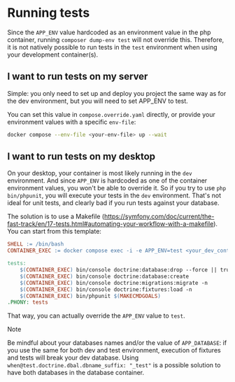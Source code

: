 # Running tests

Since the `APP_ENV` value hardcoded as an environment value in the php container,
running `composer dump-env test` will not override this. Therefore, it is not natively possible
to run tests in the `test` environment when using your development container(s).

## I want to run tests on my server

Simple: you only need to set up and deploy you project the same way as for the dev environment,
but you will need to set APP_ENV to test.

You can set this value in `compose.override.yaml` directly, or provide your environment values
with a specific `env-file`:

```bash
docker compose --env-file <your-env-file> up --wait
```

## I want to run tests on my desktop

On your desktop, your container is most likely running in the `dev` environment.
And since `APP_ENV` is hardcoded as one of the container environment values,
you won't be able to override it.
So if you try to use `php bin/phpunit`, you will execute your tests in the
`dev` environment. That's not ideal for unit tests, and clearly bad if you run
tests against your database.

The solution is to use a Makefile
(https://symfony.com/doc/current/the-fast-track/en/17-tests.html#automating-your-workflow-with-a-makefile).
You can start from this template:

```makefile
SHELL := /bin/bash
CONTAINER_EXEC := docker compose exec -i -e APP_ENV=test <your_dev_container> php

tests:
	$(CONTAINER_EXEC) bin/console doctrine:database:drop --force || true
	$(CONTAINER_EXEC) bin/console doctrine:database:create
	$(CONTAINER_EXEC) bin/console doctrine:migrations:migrate -n
	$(CONTAINER_EXEC) bin/console doctrine:fixtures:load -n
	$(CONTAINER_EXEC) bin/phpunit $(MAKECMDGOALS)
.PHONY: tests
```

That way, you can actually override the `APP_ENV` value to `test`.

> [!NOTE]
>
> Be mindful about your databases names and/or the value of `APP_DATABASE`:
> if you use the same for both dev and test environment, execution of fixtures
> and tests will break your dev database.
> Using `when@test.doctrine.dbal.dbname_suffix: "_test"` is a possible solution
> to have both databases in the database container.
